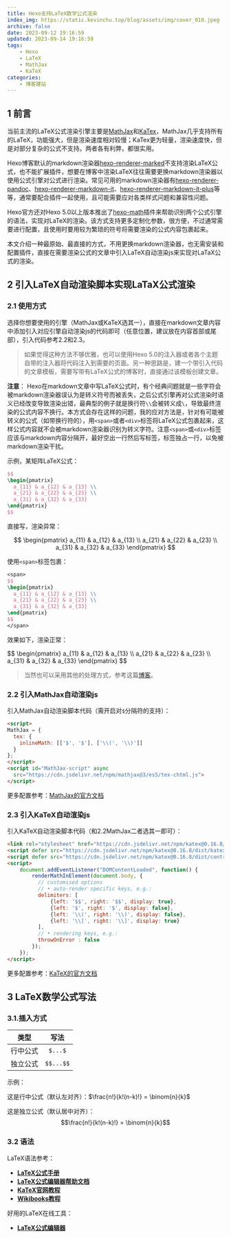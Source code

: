 ```yaml
---
title: Hexo支持LaTeX数学公式渲染
index_img: https://static.kevinchu.top/blog/assets/img/cover_010.jpeg
archive: false
date: 2023-09-12 19:16:59
updated: 2023-09-14 19:16:59
tags:
    - Hexo
    - LaTeX
    - MathJax
    - KaTeX
categories:
    - 博客建站
---
```


## 1 前言
当前主流的LaTeX公式渲染引擎主要是[MathJax](https://github.com/mathjax/MathJax-src)和[KaTex](https://github.com/KaTeX/KaTeX)，MathJax几乎支持所有的LaTeX，功能强大，但是渲染速度相对较慢；KaTex更为轻量，渲染速度快，但是对部分复杂的公式不支持。两者各有利弊，都很实用。

Hexo博客默认的markdown渲染器[hexo-renderer-marked](https://github.com/hexojs/hexo-renderer-marked)不支持渲染LaTeX公式，也不能扩展插件，想要在博客中渲染LaTeX往往需要更换markdown渲染器以使用公式引擎对公式进行渲染。常见可用的markdown渲染器有[hexo-renderer-pandoc](https://github.com/wzpan/hexo-renderer-pandoc)、[hexo-renderer-markdown-it](https://github.com/hexojs/hexo-renderer-markdown-it)、[hexo-renderer-markdown-it-plus](https://github.com/CHENXCHEN/hexo-renderer-markdown-it-plus)等等，通常要配合插件一起使用，且可能需要应对各类样式问题和兼容性问题。

Hexo官方还对Hexo 5.0以上版本推出了[hexo-math](https://github.com/hexojs/hexo-math)插件来帮助识别两个公式引擎的语法，实现对LaTeX的渲染。该方式支持更多定制化参数，很方便，不过通常需要进行配置，且使用时要用较为繁琐的符号将需要渲染的公式内容包裹起来。

本文介绍一种最原始、最直接的方式，不用更换markdown渲染器，也无需安装和配置插件，直接在需要渲染公式的文章中引入LaTeX自动渲染js来实现对LaTaX公式的渲染。

## 2 引入LaTeX自动渲染脚本实现LaTaX公式渲染

### 2.1 使用方式
选择你想要使用的引擎（MathJax或KaTeX选其一），直接在markdown文章内容中添加引入对应引擎自动渲染js的代码即可（任意位置，建议放在内容首部或尾部），引入代码参考2.2和2.3。

>如果觉得这种方法不够优雅，也可以使用Hexo 5.0的注入器或者各个主题自带的注入器将代码注入到需要的页面。另一种思路是，建一个带引入代码的文章模板，需要写带有LaTeX公式的博客时，直接通过该模板创建文章。

**注意**：
Hexo在markdown文章中写LaTeX公式时，有个经典问题就是一些字符会被markdown渲染器误认为是转义符号而被丢失，之后公式引擎再对公式渲染时语义已经改变导致渲染出错，最典型的例子就是换行符`\\`会被转义成`\`，导致最终渲染的公式内容不换行。本方式会存在这样的问题，我的应对方法是，针对有可能被转义的公式（如带换行符的），用`<span>`或者`<div>`标签将LaTeX公式包裹起来，这样公式内容就不会被markdown渲染器识别为转义字符。注意`<span>`或`<div>`标签应该与markdown内容分隔开，最好空出一行然后写标签，标签独占一行，以免被markdown渲染干扰。

示例，某矩阵LaTeX公式：
```LaTeX
$$
\begin{pmatrix}  
  a_{11} & a_{12} & a_{13} \\  
  a_{21} & a_{22} & a_{23} \\  
  a_{31} & a_{32} & a_{33}  
\end{pmatrix} 
$$
```
直接写，渲染异常：

$$
\begin{pmatrix}  
  a_{11} & a_{12} & a_{13} \\  
  a_{21} & a_{22} & a_{23} \\  
  a_{31} & a_{32} & a_{33}  
\end{pmatrix} 
$$

使用`<span>`标签包裹：
```LaTeX
<span>
$$
\begin{pmatrix}  
  a_{11} & a_{12} & a_{13} \\  
  a_{21} & a_{22} & a_{23} \\  
  a_{31} & a_{32} & a_{33}  
\end{pmatrix}
$$
</span>
```

效果如下，渲染正常：

<span>
$$
\begin{pmatrix}  
  a_{11} & a_{12} & a_{13} \\  
  a_{21} & a_{22} & a_{23} \\  
  a_{31} & a_{32} & a_{33}  
\end{pmatrix}
$$
</span>

>当然也可以采用其他的处理方式，参考这篇[博客](https://shomy.top/2016/10/22/hexo-markdown-mathjax)。

### 2.2 引入MathJax自动渲染js

引入MathJax自动渲染脚本代码（需开启对`$`分隔符的支持）：
```html
<script>
MathJax = {
  tex: {
    inlineMath: [['$', '$'], ['\\(', '\\)']]
  }
};
</script>
<script id="MathJax-script" async
  src="https://cdn.jsdelivr.net/npm/mathjax@3/es5/tex-chtml.js">
</script>
```

更多配置参考：[MathJax的官方文档](https://docs.mathjax.org/en/latest/web/start.html)

### 2.3 引入KaTeX自动渲染js

引入KaTeX自动渲染脚本代码（和2.2MathJax二者选其一即可）：
```html
<link rel="stylesheet" href="https://cdn.jsdelivr.net/npm/katex@0.16.8/dist/katex.min.css" integrity="sha384-GvrOXuhMATgEsSwCs4smul74iXGOixntILdUW9XmUC6+HX0sLNAK3q71HotJqlAn" crossorigin="anonymous">
<script defer src="https://cdn.jsdelivr.net/npm/katex@0.16.8/dist/katex.min.js" integrity="sha384-cpW21h6RZv/phavutF+AuVYrr+dA8xD9zs6FwLpaCct6O9ctzYFfFr4dgmgccOTx" crossorigin="anonymous"></script>
<script defer src="https://cdn.jsdelivr.net/npm/katex@0.16.8/dist/contrib/auto-render.min.js" integrity="sha384-+VBxd3r6XgURycqtZ117nYw44OOcIax56Z4dCRWbxyPt0Koah1uHoK0o4+/RRE05" crossorigin="anonymous"></script>
<script>
    document.addEventListener("DOMContentLoaded", function() {
        renderMathInElement(document.body, {
          // customised options
          // • auto-render specific keys, e.g.:
          delimiters: [
              {left: '$$', right: '$$', display: true},
              {left: '$', right: '$', display: false},
              {left: '\\(', right: '\\)', display: false},
              {left: '\\[', right: '\\]', display: true}
          ],
          // • rendering keys, e.g.:
          throwOnError : false
        });
    });
</script>
```

更多配置参考：[KaTeX的官方文档](https://katex.org/docs/autorender)


## 3 LaTeX数学公式写法

### 3.1.插入方式

| **类型** | **写法** |
| :--------: | :-------: |
| 行中公式 | `$...$` |
| 独立公式 | `$$...$$` |

示例：

这是行中公式（默认左对齐）：$\frac{n!}{k!(n-k)!} = \binom{n}{k}$

这是独立公式（默认居中对齐）：$$\frac{n!}{k!(n-k)!} = \binom{n}{k}$$


### 3.2 语法

LaTeX语法参考：
- [**LaTeX公式手册**](https://blog.csdn.net/bwqiang/article/details/106029183)
- [**LaTeX公式编辑器帮助文档**](https://www.latexlive.com/help)
- [**KaTeX官网教程**](https://katex.org/docs/supported.html)
- [**Wikibooks教程**](https://en.wikibooks.org/wiki/LaTeX/Mathematics)


好用的LaTeX在线工具：
- [**LaTeX公式编辑器**](https://www.latexlive.com)


<script>
MathJax = {
  tex: {
    inlineMath: [['$', '$'], ['\\(', '\\)']]
  }
};
</script>
<script id="MathJax-script" async
  src="https://cdn.jsdelivr.net/npm/mathjax@3/es5/tex-chtml.js">
</script>

